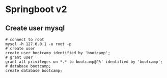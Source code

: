 # Springboot v2

## Create user mysql

```mysql
# connect to root
mysql -h 127.0.0.1 -u root -p
# create user
create user bootcamp identified by 'bootcamp';
# grant user
grant all privileges on *.* to bootcamp@'%' identified by 'bootcamp';
# database bootcamp;
create database bootcamp;
```